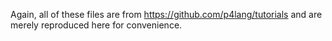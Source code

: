 Again, all of these files are from https://github.com/p4lang/tutorials and are merely reproduced here for convenience.
